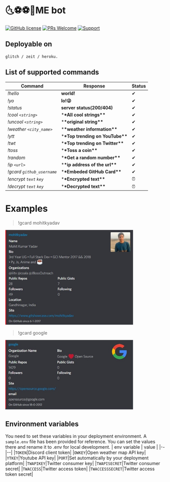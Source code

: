 # 🌜⚽⚽👢ME bot

[![GitHub license](https://img.shields.io/badge/license-MIT-blue.svg?style=flat-square)](https://raw.githubusercontent.com/mohitkyadav/coolme/master/LICENSE)
[![PRs Welcome](https://img.shields.io/badge/PRs-welcome-brightgreen.svg?style=flat-square)](https://github.com/mohitkyadav/coolme)
[![Support](https://discordapp.com/api/guilds/522610943037931551/embed.png)](https://discord.gg/bJGQRJx)

## Deployable on

```
glitch / zeit / heroku.
```

## List of supported commands

| Command                    | Response                            | Status |
| -------------------------- | ----------------------------------- | ------ |
| _!hello_                   | **world!**                          | ✔      |
| _!yo_                      | **lo!😜**                           | ✔      |
| _!status_                  | **server status(200/404)**          | ✔      |
| _!cool `<string>`_         | \***\*All cool strings\*\***        | ✔      |
| _!uncool `<string>`_       | \***\*original string\*\***         | ✔      |
| _!weather `<city_name>`_   | \***\*weather information\*\***     | ✔      |
| _!ytt_                     | \***\*Top trending on YouTube\*\*** | ✔      |
| _!twt_                     | \***\*Top trending on Twitter\*\*** | ✔      |
| _!toss_                    | \***\*Toss a coin\*\***             | ✔      |
| _!random_                  | \***\*Get a random number\*\***     | ✔      |
| _!ip `<url>`_              | \***\*ip address of the url\*\***   | ✔      |
| _!gcard `github_username`_ | \***\*Embeded GitHub Card\*\***     | ✔      |
| _!encrypt `text` `key`_    | \***\*Encrypted text\*\***          | ⏰     |
| _!decrypt `text` `key`_    | \***\*Decrypted text\*\***          | ⏰     |

# Examples

> !gcard mohitkyadav

<img src="./demo/mky_card.jpg" alt="mky" width="400"/>

> !gcard google

<img src="./demo/g_card.jpg" alt="g" width="400"/>

## Environment variables

You need to set these variables in your deployment environment. A `sample.env` file has been provided for reference. You can set the values there and rename it to .env for local development.
| env variable | value |
|--|--|
|`TOKEN`|Discord client token|
|`OWKEY`|Open weather map API key|
|`YTKEY`|Youtube API key|
|`PORT`|Set automatically by your deployment platform|
|`TWAPIKEY`|Twitter consumer key|
|`TWAPISECRET`|Twitter consumer secret|
|`TWACCESS`|Twitter access token|
|`TWACCESSSECRET`|Twitter access token secret|
